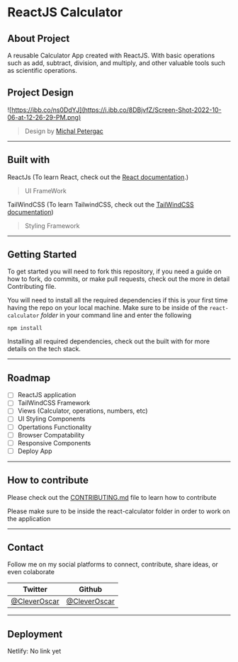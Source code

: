 # ReactJS Calculator

## About Project

A reusable Calculator App created with ReactJS. With basic operations such as add, subtract, division, and multiply, and other valuable tools such as scientific operations.

## Project Design

![https://ibb.co/ns0DdYJ](https://i.ibb.co/8DBjvfZ/Screen-Shot-2022-10-06-at-12-26-29-PM.png)
> Design by [Michal Petergac](https://dribbble.com/shots/7188869-Daily-UI-004)

---

## Built with

ReactJs (To learn React, check out the [React documentation](https://reactjs.org/).)
> UI FrameWork

TailWindCSS (To learn TailwindCSS, check out the [TailWindCSS documentation](https://tailwindcss.com/docs/installation))
> Styling Framework

--- 

## Getting Started

To get started you will need to fork this repository, if you need a guide on how to fork, do commits, or make pull requests, check out the more in detail Contributing file.  

You will need to install all the required dependencies if this is your first time having the repo on your local machine. Make sure to be inside of the `react-calculator` *folder* in your command line and enter the following

`npm install`

Installing all required dependencies, check out the built with for more details on the tech stack. 

--- 
## Roadmap

- [ ] ReactJS application
- [ ] TailWindCSS Framework
- [ ] Views (Calculator, operations, numbers, etc)
- [ ] UI Styling Components
- [ ] Opertations Functionality
- [ ] Browser Compatability 
- [ ] Responsive Components
- [ ] Deploy App 

---

## How to contribute 

Please check out the [CONTRIBUTING.md](https://github.com/CleverOscar/React_Calculator/blob/main/CONTRIBUTING.md) file to learn how to contribute 

Please make sure to be inside the react-calculator folder in order to work on the application

--- 

## Contact 

Follow me on my social platforms to connect, contribute, share ideas, or even colaborate 

| Twitter | Github |   
|---|---|
| [@CleverOscar](https://twitter.com/CleverOscarDev)  | [@CleverOscar](https://github.com/CleverOscar) |   

--- 

## Deployment

Netlify: No link yet

